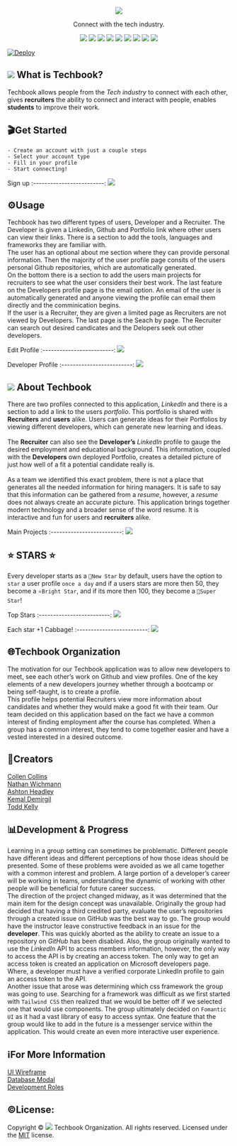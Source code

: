 <p align = "center" ><img src="/public/images/techbook-logo.PNG"/></p>
<p align = "center">Connect with the tech industry. </p>
<p align = "center">
  <img src="https://img.shields.io/npm/v/npm?color=red&logo=npm"/>
  <img src="https://img.shields.io/node/v/jest"/>
  <img src="https://img.shields.io/github/license/Techbook-Organization/techbook?color=cyan&label=License&logo=github&logoColor=cyan"/>
  <img src="https://img.shields.io/github/issues/Techbook-Organization/techbook?color=yellow&label=Issues&logo=github&logoColor=yellow">
  <img src="https://img.shields.io/github/last-commit/Techbook-Organization/techbook?color=orange&label=Last%20Commit&logo=git&logoColor=orange">
  <img src="https://img.shields.io/github/contributors/Techbook-Organization/techbook?color=yellow&label=Contributors&logo=git&logoColor=yellow">
  <img src="https://img.shields.io/github/languages/count/Techbook-Organization/techbook?color=green&label=Languages&logo=github&logoColor=green">
  <img src="https://img.shields.io/github/languages/top/Techbook-Organization/techbook?color=red&label=HTML&logo=HTML5&logoColor=5">
  <img src="https://img.shields.io/github/repo-size/Techbook-Organization/techbook?color=cyan&label=Repo%20Size&logo=github&logoColor=cyan">
</p>

[![Deploy](https://www.herokucdn.com/deploy/button.svg)](https://my-techbook.herokuapp.com)

## ![](/public/images/favicon-32x32.png) What is Techbook?

Techbook allows people from the *Tech industry* to connect with each other, gives **recruiters** the ability to connect and interact with people, enables **students** to improve their work. 

## 🎬Get Started

`- Create an account with just a couple steps` \
`- Select your account type` \
`- Fill in your profile` \
`- Start connecting!`

Sign up
:-------------------------:
![](/assets/signup.PNG)

## ⚙️Usage 
Techbook has two different types of users, Developer and a Recruiter. The Developer is given a Linkedin, Github and Portfolio link where other users can view their links. There is a section to add the tools, languages and frameworks they are familiar with. \
The user has an optional about me section where they can provide personal information. Then the majority of the user profile page consits of the users personal Github repositories, which are automatically generated. \
On the bottom there is a section to add the users main projects for recruiters to see what the user considers their best work. The last feature on the Developers profile page is the email option. An email of the user is automatically generated and anyone viewing the profile can email them directly and the comminication begins.
\
If the user is a Recruiter, they are given a limited page as Recruiters are not viewed by Developers. 
The last page is the Seach by page. The Recruiter can search out desired candicates and the Delopers seek out other developers.

Edit Profile
:-------------------------: 
![](/assets/profile.PNG)

Developer Profile
:-------------------------: 
![](/assets/user.PNG)

## ![](/public/images/favicon-32x32.png) About Techbook

There are two profiles connected to this application, *LinkedIn* and there is a section to add a link to the users *portfolio*. This portfolio is shared with **Recruiters** and **users** alike. Users can generate ideas for their Portfolios by viewing different developers, which can generate new learning and ideas.\
\
The **Recruiter** can also see the **Developer’s** *LinkedIn* profile to gauge the desired employment and educational background. This information, coupled with the **Developers** own deployed Portfolio, creates a detailed picture of just how well of a fit a potential candidate really is. \
\
As a team we identified this exact problem, there is not a place that generates all the needed information for hiring managers. It is safe to say that this information can be gathered from a *resume*, however, a *resume* does not always create an accurate picture. This application brings together modern technology and a broader sense of the word resume. It is interactive and fun for users and **recruiters** alike.

Main Projects
:-------------------------: 
![](/assets/mainprojects.PNG)

## ⭐ STARS ⭐
Every developer starts as a `🌠New Star` by default, users have the option to `star` a user profile `once a day` and if a users stars are more then 50, they become a `⭐Bright Star`, and if its more then 100, they become a `🌟Super Star`!

Top Stars
:-------------------------: 
![](/assets/topstars.PNG)


Each star +1 Cabbage!
:-------------------------: 
![](/assets/cabbage.PNG)


## 🌐Techbook Organization
The motivation for our Techbook application was to allow new developers to meet, see each other’s work on Github and view profiles. One of the key elements of a new developers journey whether through a bootcamp or being self-taught, is to create a profile.\
This profile helps potential Recruiters view more information about candidates and whether they would make a good fit with their team. Our team decided on this application based on the fact we have a common interest of finding employment after the course has completed. When a group has a common interest, they tend to come together easier and have a vested interested in a desired outcome.

## 🧙Creators

[Collen Collins](https://github.com/colleencollins8/)\
[Nathan Wichmann](https://github.com/NathanWichmann/)\
[Ashton Headley](https://github.com/Ashiemotto/)\
[Kemal Demirgil](https://github.com/kemaldemirgil/)\
[Todd Kelly](https://github.com/ToddKelly)

## 📊Development & Progress

Learning in a group setting can sometimes be problematic. Different people have different ideas and different perceptions of how those ideas should be presented. Some of these problems were avoided as we all came together with a common interest and problem. A large portion of a developer’s career will be working in teams, understanding the dynamic of working with other people will be beneficial for future career success.\
The direction of the project changed midway, as it was determined that the main item for the design concept was unavailable. Originally the group had decided that having a third credited party, evaluate the user’s repositories through a created issue on GitHub was the best way to go. The group would have the instructor leave constructive feedback in an issue for the **developer**. This was quickly aborted as the ability to create an issue to a repository on *GitHub* has been disabled. Also, the group originally wanted to use the *LinkedIn* API to access members information, however, the only way to access the API is by creating an access token. The only way to get an access token is created an application on Microsoft developers page. Where, a developer must have a verified corporate LinkedIn profile to gain an access token to the API. \
Another issue that arose was determining which css framework the group was going to use. Searching for a framework was difficult as we first started with `Tailwind CSS` then realized that we would be better off if we selected one that would use components. The group ultimately decided on `Fomantic UI` as it had a vast library of easy to access syntax.
One feature that the group would like to add in the future is a messenger service within the application. This would create an even more interactive user experience.


## ℹ️For More Information
[UI Wireframe](https://github.com/Techbook-Organization/techbook/blob/main/assets/UI.png) \
[Database Modal](https://github.com/Techbook-Organization/techbook/blob/main/assets/techbook_mvp.PNG) \
[Development Roles](https://github.com/Techbook-Organization/techbook/blob/main/assets/techbook_team.PNG)

## ©️License:
Copyright © ![](/public/images/favicon-16x16.png) Techbook Organization. All rights reserved.
Licensed under the [MIT](https://github.com/Techbook-Organization/techbook/blob/main/LICENSE) license.
